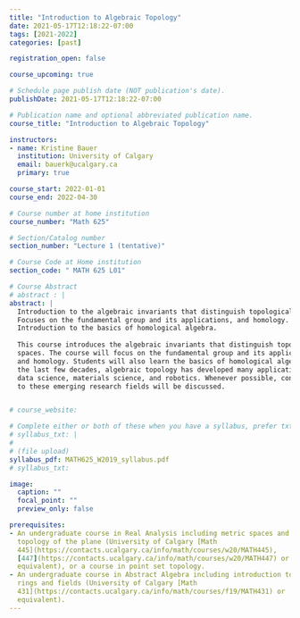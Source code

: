 ```yaml
---
title: "Introduction to Algebraic Topology"
date: 2021-05-17T12:18:22-07:00
tags: [2021-2022]
categories: [past]

registration_open: false

course_upcoming: true

# Schedule page publish date (NOT publication's date).
publishDate: 2021-05-17T12:18:22-07:00

# Publication name and optional abbreviated publication name.
course_title: "Introduction to Algebraic Topology"

instructors:
- name: Kristine Bauer
  institution: University of Calgary
  email: bauerk@ucalgary.ca
  primary: true

course_start: 2022-01-01
course_end: 2022-04-30

# Course number at home institution
course_number: "Math 625"

# Section/Catalog number
section_number: "Lecture 1 (tentative)"

# Course Code at Home institution
section_code: " MATH 625 L01"

# Course Abstract
# abstract : |
abstract: |
  Introduction to the algebraic invariants that distinguish topological spaces.
  Focuses on the fundamental group and its applications, and homology.
  Introduction to the basics of homological algebra.
  
  This course introduces the algebraic invariants that distinguish topological
  spaces. The course will focus on the fundamental group and its applications
  and homology. Students will also learn the basics of homological algebra. Over
  the last few decades, algebraic topology has developed many applications to
  data science, materials science, and robotics. Whenever possible, connections
  to these emerging research fields will be discussed.


# course_website:

# Complete either or both of these when you have a syllabus, prefer txt!
# syllabus_txt: |
#
# (file upload)
syllabus_pdf: MATH625_W2019_syllabus.pdf
# syllabus_txt:

image:
  caption: ""
  focal_point: ""
  preview_only: false

prerequisites:
- An undergraduate course in Real Analysis including metric spaces and the
  topology of the plane (University of Calgary [Math
  445](https://contacts.ucalgary.ca/info/math/courses/w20/MATH445),
  [447](https://contacts.ucalgary.ca/info/math/courses/w20/MATH447) or
  equivalent), or a course in point set topology.
- An undergraduate course in Abstract Algebra including introduction to groups,
  rings and fields (University of Calgary [Math
  431](https://contacts.ucalgary.ca/info/math/courses/f19/MATH431) or
  equivalent).
---
```


